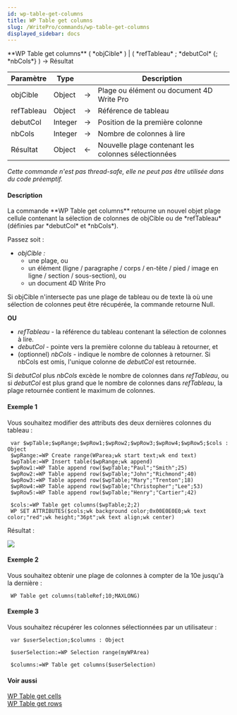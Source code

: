 ```yaml
---
id: wp-table-get-columns
title: WP Table get columns
slug: /WritePro/commands/wp-table-get-columns
displayed_sidebar: docs
---
```


<!--REF #_command_.WP Table get columns.Syntax-->**WP Table get columns** ( *objCible* ) | ( *refTableau* ; *debutCol* {; *nbCols*} )  -> Résultat<!-- END REF-->
<!--REF #_command_.WP Table get columns.Params-->
| Paramètre | Type |  | Description |
| --- | --- | --- | --- |
| objCible | Object | &#8594;  | Plage ou élément ou document 4D Write Pro |
| refTableau | Object | &#8594;  | Référence de tableau |
| debutCol | Integer | &#8594;  | Position de la première colonne |
| nbCols | Integer | &#8594;  | Nombre de colonnes à lire |
| Résultat | Object | &#8592; | Nouvelle plage contenant les colonnes sélectionnées |

<!-- END REF-->

*Cette commande n'est pas thread-safe, elle ne peut pas être utilisée dans du code préemptif.*


#### Description 

<!--REF #_command_.WP Table get columns.Summary-->La commande **WP Table get columns** retourne un nouvel objet plage cellule contenant la sélection de colonnes de objCible ou de *refTableau* (définies par *debutCol* et *nbCols*).<!-- END REF-->

Passez soit :

* *objCible :*  
   * une plage, ou  
   * un élément (ligne / paragraphe / corps / en-tête / pied / image en ligne / section / sous-section), ou  
   * un document 4D Write Pro

Si objCible n'intersecte pas une plage de tableau ou de texte là où une sélection de colonnes peut être récupérée, la commande retourne Null.

**OU**

* *refTableau* \- la référence du tableau contenant la sélection de colonnes à lire.
* *debutCol* \- pointe vers la première colonne du tableau à retourner, et
* (optionnel) *nbCols* \- indique le nombre de colonnes à retourner. Si nbCols est omis, l'unique colonne de *debutCol* est retournée.

Si *debutCol* plus *nbCols* excède le nombre de colonnes dans *refTableau*, ou si *debutCol* est plus grand que le nombre de colonnes dans *refTableau*, la plage retournée contient le maximum de colonnes.

#### Exemple 1 

Vous souhaitez modifier des attributs des deux dernières colonnes du tableau :

```4d
 var $wpTable;$wpRange;$wpRow1;$wpRow2;$wpRow3;$wpRow4;$wpRow5;$cols : Object
 $wpRange:=WP Create range(WParea;wk start text;wk end text)
 $wpTable:=WP Insert table($wpRange;wk append)
 $wpRow1:=WP Table append row($wpTable;"Paul";"Smith";25)
 $wpRow2:=WP Table append row($wpTable;"John";"Richmond";40)
 $wpRow3:=WP Table append row($wpTable;"Mary";"Trenton";18)
 $wpRow4:=WP Table append row($wpTable;"Christopher";"Lee";53)
 $wpRow5:=WP Table append row($wpTable;"Henry";"Cartier";42)
 
 $cols:=WP Table get columns($wpTable;2;2)
 WP SET ATTRIBUTES($cols;wk background color;0x00E0E0E0;wk text color;"red";wk height;"36pt";wk text align;wk center)
```

Résultat :

![](../../assets/en/WritePro/commands/pict3307213.en.png)

#### Exemple 2 

Vous souhaitez obtenir une plage de colonnes à compter de la 10e jusqu'à la dernière :

```4d
 WP Table get columns(tableRef;10;MAXLONG)
```

#### Exemple 3 

Vous souhaitez récupérer les colonnes sélectionnées par un utilisateur :

```4d
 var $userSelection;$columns : Object
 
 $userSelection:=WP Selection range(myWPArea)
 
 $columns:=WP Table get columns($userSelection)
```

#### Voir aussi 

[WP Table get cells](wp-table-get-cells.md)  
[WP Table get rows](wp-table-get-rows.md)  